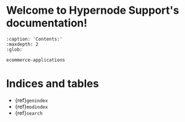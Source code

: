 # Welcome to Hypernode Support's documentation!

```{toctree}
:caption: 'Contents:'
:maxdepth: 2
:glob:

ecommerce-applications
```

# Indices and tables

- {ref}`genindex`
- {ref}`modindex`
- {ref}`search`
